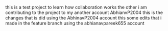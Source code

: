 this is a test project to learn how collaboration works the other i am contributing to the project to my another account AbhianvP2004
this is the changes that is did using the AbhinavP2004 account
this some edits that i made in the feature branch using the abhianavpareek655 account 
